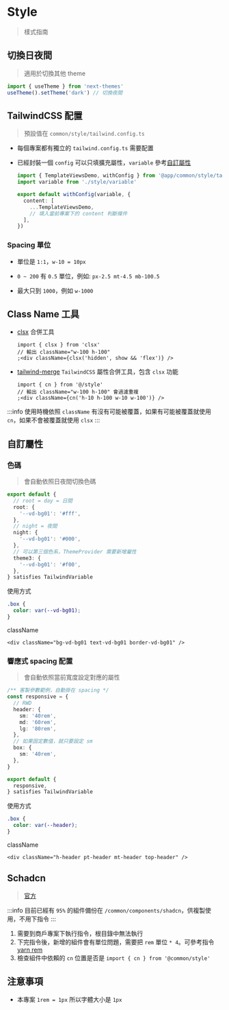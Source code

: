 # Style

> 樣式指南

## 切換日夜間

> 適用於切換其他 theme

```ts
import { useTheme } from 'next-themes'
useTheme().setTheme('dark') // 切換夜間
```

## TailwindCSS 配置

> 預設值在 `common/style/tailwind.config.ts`

- 每個專案都有獨立的 `tailwind.config.ts` 需要配置

- 已經封裝一個 `config` 可以只填擴充屬性，`variable` 參考[自訂屬性](#自訂屬性)

  ```ts title="{PLATFORM}/tailwind.config.ts"
  import { TemplateViewsDemo, withConfig } from '@app/common/style/tailwind.config'
  import variable from './style/variable'

  export default withConfig(variable, {
    content: [
      ...TemplateViewsDemo,
      // 填入當前專案下的 content 判斷條件
    ],
  })
  ```

### Spacing 單位

- 單位是 `1:1`，`w-10 = 10px`

- `0 ~ 200` 有 `0.5` 單位，例如: `px-2.5 mt-4.5 mb-100.5`

- 最大只到 `1000`，例如 `w-1000`

## Class Name 工具

- [clsx](https://www.npmjs.com/package/clsx) 合併工具

  ```tsx
  import { clsx } from 'clsx'
  // 輸出 className="w-100 h-100"
  ;<div className={clsx('hidden', show && 'flex')} />
  ```

- [tailwind-merge](https://www.npmjs.com/package/tailwind-merge) `TailwindCSS` 屬性合併工具，包含 `clsx` 功能

  ```tsx
  import { cn } from '@/style'
  // 輸出 className="w-100 h-100" 會過濾重複
  ;<div className={cn('h-10 h-100 w-10 w-100')} />
  ```

:::info
使用時機依照 `className` 有沒有可能被覆蓋，如果有可能被覆蓋就使用 `cn`，如果不會被覆蓋就使用 `clsx`
:::

## 自訂屬性

### 色碼

> 會自動依照日夜間切換色碼

```ts title="{PLATFORM}/style/variable.ts"
export default {
  // root = day = 日間
  root: {
    '--vd-bg01': '#fff',
  },
  // night = 夜間
  night: {
    '--vd-bg01': '#000',
  },
  // 可以第三個色系，ThemeProvider 需要新增屬性
  theme3: {
    '--vd-bg01': '#f00',
  },
} satisfies TailwindVariable
```

使用方式

```scss
.box {
  color: var(--vd-bg01);
}
```

className

```tsx
<div className="bg-vd-bg01 text-vd-bg01 border-vd-bg01" />
```

### 響應式 spacing 配置

> 會自動依照當前寬度設定對應的屬性

```ts title="{PLATFORM}/style/variable.ts"
/** 客製參數範例，自動掛在 spacing */
const responsive = {
  // RWD
  header: {
    sm: '40rem',
    md: '60rem',
    lg: '80rem',
  },
  // 如果固定數值，就只要設定 sm
  box: {
    sm: '40rem',
  },
}

export default {
  responsive,
} satisfies TailwindVariable
```

使用方式

```scss
.box {
  color: var(--header);
}
```

className

```tsx
<div className="h-header pt-header mt-header top-header" />
```

## Schadcn

> [官方](https://ui.shadcn.com/docs/installation/next)

:::info
目前已經有 `95%` 的組件備份在 `/common/components/shadcn`，供複製使用，不用下指令
:::

1. 需要到商戶專案下執行指令，根目錄中無法執行
2. 下完指令後，新增的組件會有單位問題，需要把 `rem` 單位 `* 4`。可參考指令 [yarn rem](/commands#spacing-單位-w-10--w-40)
3. 檢查組件中依賴的 `cn` 位置是否是 `import { cn } from '@common/style'`

## 注意事項

- 本專案 `1rem = 1px` 所以字體大小是 `1px`
